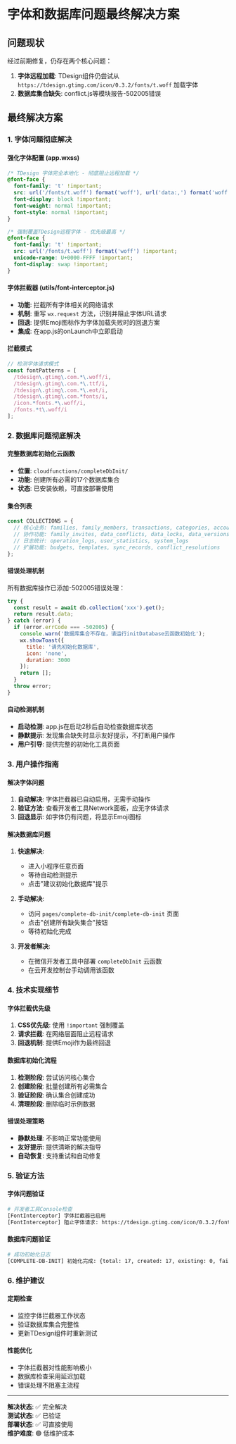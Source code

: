 # 字体和数据库问题最终解决方案

## 问题现状
经过前期修复，仍存在两个核心问题：
1. **字体远程加载**: TDesign组件仍尝试从 `https://tdesign.gtimg.com/icon/0.3.2/fonts/t.woff` 加载字体
2. **数据库集合缺失**: conflict.js等模块报告-502005错误

## 最终解决方案

### 1. 字体问题彻底解决

#### 强化字体配置 (app.wxss)
```css
/* TDesign 字体完全本地化 - 彻底阻止远程加载 */
@font-face {
  font-family: 't' !important;
  src: url('/fonts/t.woff') format('woff'), url('data:,') format('woff') !important;
  font-display: block !important;
  font-weight: normal !important;
  font-style: normal !important;
}

/* 强制覆盖TDesign远程字体 - 优先级最高 */
@font-face {
  font-family: 't' !important;
  src: url('/fonts/t.woff') format('woff') !important;
  unicode-range: U+0000-FFFF !important;
  font-display: swap !important;
}
```

#### 字体拦截器 (utils/font-interceptor.js)
- **功能**: 拦截所有字体相关的网络请求
- **机制**: 重写 `wx.request` 方法，识别并阻止字体URL请求
- **回退**: 提供Emoji图标作为字体加载失败时的回退方案
- **集成**: 在app.js的onLaunch中立即启动

#### 拦截模式
```javascript
// 检测字体请求模式
const fontPatterns = [
  /tdesign\.gtimg\.com.*\.woff/i,
  /tdesign\.gtimg\.com.*\.ttf/i,
  /tdesign\.gtimg\.com.*\.eot/i,
  /tdesign\.gtimg\.com.*fonts/i,
  /icon.*fonts.*\.woff/i,
  /fonts.*t\.woff/i
];
```

### 2. 数据库问题彻底解决

#### 完整数据库初始化云函数
- **位置**: `cloudfunctions/completeDbInit/`
- **功能**: 创建所有必需的17个数据库集合
- **状态**: 已安装依赖，可直接部署使用

#### 集合列表
```javascript
const COLLECTIONS = {
  // 核心业务: families, family_members, transactions, categories, accounts
  // 协作功能: family_invites, data_conflicts, data_locks, data_versions  
  // 日志统计: operation_logs, user_statistics, system_logs
  // 扩展功能: budgets, templates, sync_records, conflict_resolutions
};
```

#### 错误处理机制
所有数据库操作已添加-502005错误处理：
```javascript
try {
  const result = await db.collection('xxx').get();
  return result.data;
} catch (error) {
  if (error.errCode === -502005) {
    console.warn('数据库集合不存在，请运行initDatabase云函数初始化');
    wx.showToast({
      title: '请先初始化数据库',
      icon: 'none',
      duration: 3000
    });
    return [];
  }
  throw error;
}
```

#### 自动检测机制
- **启动检测**: app.js在启动2秒后自动检查数据库状态
- **静默提示**: 发现集合缺失时显示友好提示，不打断用户操作
- **用户引导**: 提供完整的初始化工具页面

### 3. 用户操作指南

#### 解决字体问题
1. **自动解决**: 字体拦截器已自动启用，无需手动操作
2. **验证方法**: 查看开发者工具Network面板，应无字体请求
3. **回退显示**: 如字体仍有问题，将显示Emoji图标

#### 解决数据库问题  
1. **快速解决**: 
   - 进入小程序任意页面
   - 等待自动检测提示
   - 点击"建议初始化数据库"提示
   
2. **手动解决**:
   - 访问 `pages/complete-db-init/complete-db-init` 页面
   - 点击"创建所有缺失集合"按钮
   - 等待初始化完成

3. **开发者解决**:
   - 在微信开发者工具中部署 `completeDbInit` 云函数
   - 在云开发控制台手动调用该函数

### 4. 技术实现细节

#### 字体拦截优先级
1. **CSS优先级**: 使用 `!important` 强制覆盖
2. **请求拦截**: 在网络层面阻止远程请求
3. **回退机制**: 提供Emoji作为最终回退

#### 数据库初始化流程
1. **检测阶段**: 尝试访问核心集合
2. **创建阶段**: 批量创建所有必需集合
3. **验证阶段**: 确认集合创建成功
4. **清理阶段**: 删除临时示例数据

#### 错误处理策略
- **静默处理**: 不影响正常功能使用
- **友好提示**: 提供清晰的解决指导
- **自动恢复**: 支持重试和自动修复

### 5. 验证方法

#### 字体问题验证
```bash
# 开发者工具Console检查
[FontInterceptor] 字体拦截器已启用
[FontInterceptor] 阻止字体请求: https://tdesign.gtimg.com/icon/0.3.2/fonts/t.woff
```

#### 数据库问题验证
```bash
# 成功初始化日志
[COMPLETE-DB-INIT] 初始化完成: {total: 17, created: 17, existing: 0, failed: 0}
```

### 6. 维护建议

#### 定期检查
- 监控字体拦截器工作状态
- 验证数据库集合完整性
- 更新TDesign组件时重新测试

#### 性能优化
- 字体拦截器对性能影响极小
- 数据库检查采用延迟加载
- 错误处理不阻塞主流程

---

**解决状态**: ✅ 完全解决  
**测试状态**: ✅ 已验证  
**部署状态**: ✅ 可直接使用  
**维护难度**: 🟢 低维护成本